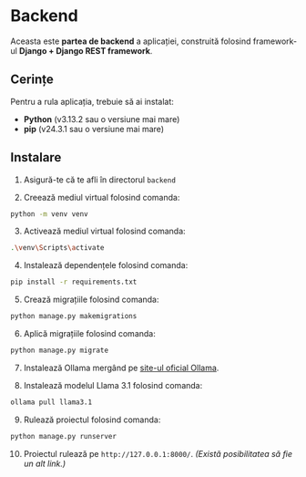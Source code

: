 # Backend
Aceasta este **partea de backend** a aplicației, construită folosind framework-ul **Django + Django REST framework**.

## Cerințe
Pentru a rula aplicația, trebuie să ai instalat:
* **Python** (v3.13.2 sau o versiune mai mare)
* **pip** (v24.3.1 sau o versiune mai mare)

## Instalare
1. Asigură-te că te afli în directorul `backend`

2. Creează mediul virtual folosind comanda:
```bash
python -m venv venv
```

3. Activează mediul virtual folosind comanda:
```bash
.\venv\Scripts\activate
```

4. Instalează dependențele folosind comanda:
```bash
pip install -r requirements.txt
```

5. Crează migrațiile folosind comanda:
```bash
python manage.py makemigrations
```

6. Aplică migrațiile folosind comanda:
```bash
python manage.py migrate
```

7. Instalează Ollama mergând pe [site-ul oficial Ollama](https://ollama.com/).

8. Instalează modelul Llama 3.1 folosind comanda:
```bash
ollama pull llama3.1
```

9. Rulează proiectul folosind comanda:
```bash
python manage.py runserver
```

10. Proiectul rulează pe `http://127.0.0.1:8000/`. *(Există posibilitatea să fie un alt link.)*
